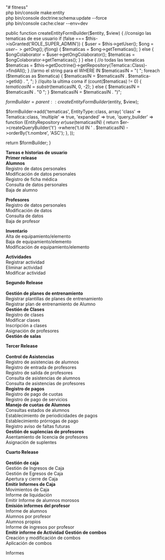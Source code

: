 "# fitness" 
</br>
php bin/console make:entity
</br>
php bin/console doctrine:schema:update --force
</br>
php bin/console cache:clear --env=dev
</br>

public function createEntityFormBuilder($entity, $view)
{
//consigo las tematicas de ese usuario
if (false === $this->isGranted('ROLE_SUPER_ADMIN')) {
$user = $this->getUser();
$ong = $user->getOng();
if ($ong) {
$tematicas = $ong->getTematicas();
} else {
$ongColaborator = $user->getOngColaborator();
$tematicas = $ongColaborator->getTematicas();
}
} else {
//o todas las tematicas
$tematicas = $this->getDoctrine()->getRepository(Tematica::Class)->findAll();
}
//armo el string para el WHERE IN
$tematicasIN = "( ";
foreach ($tematicas as $tematica) {
$tematicasIN = $tematicasIN . $tematica->getId() . ", ";
}
//quito la ultima coma
if (count($tematicas) != 0) {
$tematicasIN = substr($tematicasIN, 0, -2);
} else {
$tematicasIN = $tematicasIN . "0 ";
}
$tematicasIN = $tematicasIN . ")";

$formBuilder = parent::createEntityFormBuilder($entity, $view);

$formBuilder->add('tematicas', EntityType::class, array(
'class' => Tematica::class,
'multiple' => true,
'expanded' => true,
'query_builder' => function (EntityRepository $er) use ($tematicasIN) {
return $er->createQueryBuilder('t')
->where('t.id IN ' . $tematicasIN)
->orderBy('t.nombre', 'ASC');
},
));

return $formBuilder;
}



<b>Tareas e historias de usuario</b></br>
<b>Primer release</b></br>
<b>Alumnos</b></br>
Registro de datos personales</br>
Modificación de datos personales</br>
Registro de ficha médica</br>
Consulta de datos personales</br>
Baja de alumno</br>

<b>Profesores</b></br>
Registro de datos personales</br>
Modificación de datos</br>
Consulta de datos</br>
Baja de profesor</br>

<b>Inventario</b></br>
Alta de equipamiento/elemento</br>
Baja de equipamiento/elemento</br>
Modificación de equipamiento/elemento</br>

<b>Actividades</b></br>
Registrar actividad</br>
Eliminar actividad</br>
Modificar actividad</br>

<b>Segundo Release</b></br>
</br>
<b>Gestión de planes de entrenamiento</b></br>
Registrar plantillas de planes de entrenamiento</br>
Registrar plan de entrenamiento de Alumno</br>
<b>Gestión de Clases</b></br>
Registro de clases</br>
Modificar clases</br>
Inscripción a clases</br>
Asignación de profesores</br>
<b>Gestión de salas</b></br>

<b>Tercer Release</b></br>
</br>
<b>Control de Asistencias</b></br>
Registro de asistencias de alumnos</br>
Registro de entrada de profesores</br>
Registro de salida de profesores</br>
Consulta de asistencias de alumnos</br>
Consulta de asistencias de profesores</br>
<b>Registro de pagos</b></br>
Registro de pago de cuotas</br>
Registro de pago de servicios</br>
<b>Manejo de cuotas de Alumnos</b></br>
Consultas estados de alumnos</br>
Establecimiento de periodicidades de pagos</br>
Establecimiento prórrogas de pago</br>
Registro aviso de faltas futuras</br>
<b>Gestión de suplencias de profesores</b></br>
Asentamiento de licencia de profesores</br>
Asignación de suplentes</br>

<b>Cuarto Release</b></br>
</br>
<b>Gestión de caja</b></br>
Gestión de Ingresos de Caja</br>
Gestión de Egresos de Caja</br>
Apertura y cierre de Caja</br>
<b>Emitir Informes de Caja</b></br>
Movimientos de Caja</br>
Informe de liquidación </br>
Emitir Informe de alumnos morosos</br>
<b>Emisión informes del profesor</b></br>
Informe de alumnos</br>
Alumnos por profesor</br>
Alumnos propios</br>
Informe de ingresos por profesor</br>
<b>Emitir informe de Actividad</b>
<b>Gestión de combos</b></br>
Creación y modificación de combos</br>
Aplicación de combos</br>

Informes
